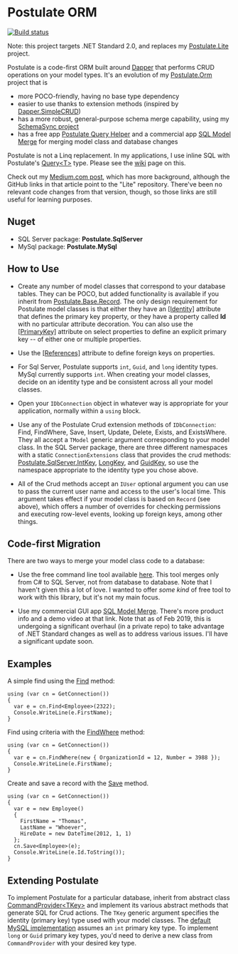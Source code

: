 # Postulate ORM

[![Build status](https://ci.appveyor.com/api/projects/status/i8uoaftti334xuth/branch/master?svg=true)](https://ci.appveyor.com/project/adamosoftware/postulate/branch/master)

Note: this project targets .NET Standard 2.0, and replaces my [Postulate.Lite](https://github.com/adamosoftware/Postulate.Lite) project.

Postulate is a code-first ORM built around [Dapper](https://github.com/StackExchange/Dapper) that performs CRUD operations on your model types. It's an evolution of my [Postulate.Orm](https://github.com/adamosoftware/Postulate.Orm) project that is
- more POCO-friendly, having no base type dependency
- easier to use thanks to extension methods (inspired by [Dapper.SimpleCRUD](https://github.com/ericdc1/Dapper.SimpleCRUD))
- has a more robust, general-purpose schema merge capability, using my [SchemaSync project](https://github.com/adamosoftware/SchemaSync)
- has a free app [Postulate Query Helper](https://github.com/adamosoftware/Postulate.Zinger) and a commercial app [SQL Model Merge](https://aosoftware.net/Project/SqlModelMerge) for merging model class and database changes

Postulate is not a Linq replacement. In my applications, I use inline SQL with Postulate's [Query&lt;T&gt;](https://github.com/adamosoftware/Postulate/blob/master/Postulate.Base/Query.cs) type. Please see the [wiki](https://github.com/adamosoftware/Postulate/wiki/Using-the-Query-class) page on this.

Check out my [Medium.com post](https://medium.com/@adamosoftware/postulate-lite-orm-2cf9205d0cb3), which has more background, although the GitHub links in that article point to the "Lite" repository. There've been no relevant code changes from that version, though, so those links are still useful for learning purposes.

## Nuget

- SQL Server package: **Postulate.SqlServer**
- MySql package: **Postulate.MySql**

## How to Use

- Create any number of model classes that correspond to your database tables. They can be POCO, but added functionality is available if you inherit from [Postulate.Base.Record](https://github.com/adamosoftware/Postulate/blob/master/Postulate.Base/Record.cs). The only design requirement for Postulate model classes is that either they have an [[Identity]](https://github.com/adamosoftware/Postulate/blob/master/Postulate.Base/Attributes/IdentityAttribute.cs) attribute that defines the primary key property, or they have a property called **Id** with no particular attribute decoration. You can also use the [[PrimaryKey]](https://github.com/adamosoftware/Postulate/blob/master/Postulate.Base/Attributes/PrimaryKeyAttribute.cs) attribute on select properties to define an explicit primary key -- of either one or multiple properties.

- Use the [[References]](https://github.com/adamosoftware/Postulate/blob/master/Postulate.Base/Attributes/ReferencesAttribute.cs) attribute to define foreign keys on properties.

- For Sql Server, Postulate supports `int`, `Guid`, and `long` identity types. MySql currently supports `int`. When creating your model classes, decide on an identity type and be consistent across all your model classes.

- Open your `IDbConnection` object in whatever way is appropriate for your application, normally within a `using` block.

- Use any of the Postulate Crud extension methods of `IDbConnection`: Find, FindWhere, Save, Insert, Update, Delete, Exists, and ExistsWhere. They all accept a `TModel` generic argument corresponding to your model class. In the SQL Server package, there are three different namespaces with a static `ConnectionExtensions` class that provides the crud methods: [Postulate.SqlServer.IntKey](https://github.com/adamosoftware/Postulate/blob/master/Postulate.SqlServer/IntKey/ConnectionExtensions.cs), [LongKey](https://github.com/adamosoftware/Postulate/blob/master/Postulate.SqlServer/LongKey/ConnectionExtensions.cs), and [GuidKey](https://github.com/adamosoftware/Postulate/blob/master/Postulate.SqlServer/GuidKey/ConnectionExtensions.cs), so use the namespace appropriate to the identity type you chose above.

- All of the Crud methods accept an `IUser` optional argument you can use to pass the current user name and access to the user's local time. This argument takes effect if your model class is based on `Record` (see above), which offers a number of overrides for checking permissions and executing row-level events, looking up foreign keys, among other things.

## Code-first Migration

There are two ways to merge your model class code to a database:

- Use the free command line tool available [here](https://github.com/adamosoftware/Postulate.Merge). This tool merges only from C# to SQL Server, not from database to database. Note that I haven't given this a lot of love. I wanted to offer *some kind* of free tool to work with this library, but it's not my main focus.

- Use my commercial GUI app [SQL Model Merge](https://aosoftware.net/Project/SqlModelMerge). There's more product info and a demo video at that link. Note that as of Feb 2019, this is undergoing a significant overhaul (in a private repo) to take advantage of .NET Standard changes as well as to address various issues. I'll have a significant update soon.

## Examples

A simple find using the [Find](https://github.com/adamosoftware/Postulate/blob/master/Postulate.Base/CommandProvider_Crud.cs#L489) method:

```
using (var cn = GetConnection())
{
  var e = cn.Find<Employee>(2322);
  Console.WriteLine(e.FirstName);
}
```

Find using criteria with the [FindWhere](https://github.com/adamosoftware/Postulate/blob/master/Postulate.Base/CommandProvider_Crud.cs#L541) method:
```
using (var cn = GetConnection())
{
  var e = cn.FindWhere(new { OrganizationId = 12, Number = 3988 });
  Console.WriteLine(e.FirstName);
}
```

Create and save a record with the [Save](https://github.com/adamosoftware/Postulate/blob/master/Postulate.Base/CommandProvider_Crud.cs#L425) method.
```
using (var cn = GetConnection())
{
  var e = new Employee()
  {
    FirstName = "Thomas",
    LastName = "Whoever",
    HireDate = new DateTime(2012, 1, 1)
  };
  cn.Save<Employee>(e);
  Console.WriteLine(e.Id.ToString());
}
```

## Extending Postulate

To implement Postulate for a particular database, inherit from abstract class [CommandProvider&lt;TKey&gt;](https://github.com/adamosoftware/Postulate/blob/master/Postulate.Base/CommandProvider_Crud.cs) and implement its various abstract methods that generate SQL for Crud actions. The `TKey` generic argument specifies the identity (primary key) type used with your model classes. The [default MySQL implementation](https://github.com/adamosoftware/Postulate/blob/master/Postulate.MySql/MySqlProvider_Crud.cs) assumes an `int` primary key type. To implement `long` or `Guid` primary key types, you'd need to derive a new class from `CommandProvider` with your desired key type.
